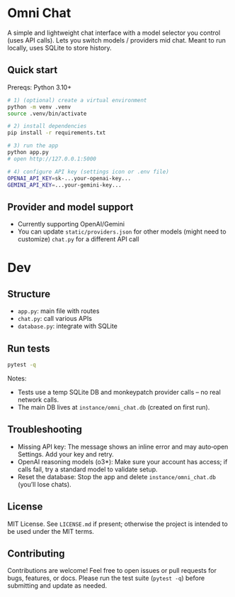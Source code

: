 # Omni Chat

A simple and lightweight chat interface with a model selector you control (uses API calls). Lets you switch models / providers mid chat. Meant to run locally, uses SQLite to store history. 

## Quick start

Prereqs: Python 3.10+

```bash
# 1) (optional) create a virtual environment
python -m venv .venv
source .venv/bin/activate

# 2) install dependencies
pip install -r requirements.txt

# 3) run the app
python app.py
# open http://127.0.0.1:5000

# 4) configure API key (settings icon or .env file)
OPENAI_API_KEY=sk-...your-openai-key...
GEMINI_API_KEY=...your-gemini-key...
```

## Provider and model support
- Currently supporting OpenAI/Gemini
- You can update `static/providers.json` for other models (might need to customize) `chat.py` for a different API call

# Dev
## Structure
- `app.py`: main file with routes
- `chat.py`: call various APIs
- `database.py`: integrate with SQLite

## Run tests

```bash
pytest -q
```

Notes:
- Tests use a temp SQLite DB and monkeypatch provider calls – no real network calls.
- The main DB lives at `instance/omni_chat.db` (created on first run).

## Troubleshooting

- Missing API key: The message shows an inline error and may auto‑open Settings. Add your key and retry.
- OpenAI reasoning models (o3*): Make sure your account has access; if calls fail, try a standard model to validate setup.
- Reset the database: Stop the app and delete `instance/omni_chat.db` (you’ll lose chats).

## License

MIT License. See `LICENSE.md` if present; otherwise the project is intended to be used under the MIT terms.

## Contributing

Contributions are welcome! Feel free to open issues or pull requests for bugs, features, or docs. Please run the test suite (`pytest -q`) before submitting and update as needed.
